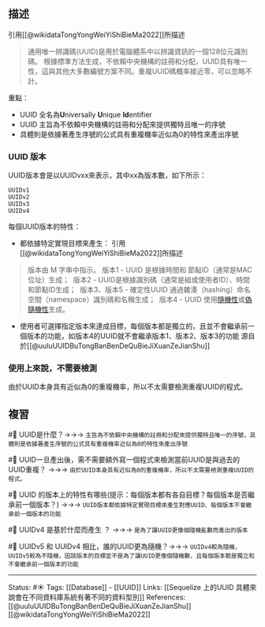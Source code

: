 ## 描述

引用[[@wikidataTongYongWeiYiShiBieMa2022]]所描述
> 通用唯一辨識碼(UUID)是用於電腦體系中以辨識資訊的一個128位元識別碼。 根據標準方法生成，不依賴中央機構的註冊和分配，UUID具有唯一性，這與其他大多數編號方案不同。重複UUID碼概率接近零，可以忽略不計。

重點：
- UUID 全名為**U**niversally **U**nique **Id**entifier
- UUID 主旨為不依賴中央機構的註冊和分配來提供獨特且唯一的序號
- 具體則是依據著產生序號的公式具有重複機率近似為0的特性來產出序號

### UUID 版本
UUID版本會是以UUIDvxx來表示，其中xx為版本數，如下所示：

```
UUIDv1
UUIDv2
UUIDv3
UUIDv4
```

每個UUID版本的特性：
- 都依據特定實現目標來產生：
引用[[@wikidataTongYongWeiYiShiBieMa2022]]所描述
> 版本由 M 字串中指示。
> 版本1 - UUID 是根據時間和 節點ID（通常是MAC位址）生成； 
> 版本2 - UUID是根據識別碼（通常是組或使用者ID）、時間和節點ID生成； 
> 版本3、版本5 - 確定性UUID 通過雜湊（hashing）命名空間（namespace）識別碼和名稱生成； 
> 版本4 - UUID 使用[隨機性](https://zh.wikipedia.org/wiki/%E9%9A%8F%E6%9C%BA%E6%80%A7 "隨機性")或[偽隨機性](https://zh.wikipedia.org/wiki/%E4%BC%AA%E9%9A%8F%E6%9C%BA%E6%80%A7 "偽隨機性")生成。

- 使用者可選擇指定版本來達成目標，每個版本都是獨立的，且並不會繼承前一個版本的功能，如版本4的UUID就不會繼承版本1、版本2、版本3的功能
源自於[[@uuluUUIDBuTongBanBenDeQuBieJiXuanZeJianShu]]

### 使用上來說，不需要檢測
由於UUID本身具有近似為0的重複機率，所以不太需要檢測重複UUID的程式。

## 複習
#🧠 UUID是什麼？->->-> `主旨為不依賴中央機構的註冊和分配來提供獨特且唯一的序號，具體則是依據著產生序號的公式具有重複機率近似為0的特性來產出序號`
<!--SR:!2022-06-15,10,250-->

#🧠 UUID一旦產出後，需不需要額外寫一個程式來檢測當前UUID是與過去的UUID重複？ ->->-> `由於UUID本身具有近似為0的重複機率，所以不太需要檢測重複UUID的程式。`
<!--SR:!2022-06-13,8,250-->

#🧠 UUID 的版本上的特性有哪些(提示：每個版本都有各自目標？每個版本是否繼承前一個版本？) ->->-> `UUID版本都依據特定實現目標來產生對應UUID、每個版本不會繼承前一個版本的功能`
<!--SR:!2022-06-08,3,250-->

#🧠 UUIDv4 是基於什麼而產生 ？ ->->-> `是為了讓UUID更像個隨機亂數而產出的版本`

#🧠  UUIDv5 和 UUIDv4 相比，誰的UUID更為隨機？->->-> `UUIDv4較為隨機，UUIDv5較為不隨機，因該版本的目標並不是為了讓UUID更像個隨機數，且每個版本都是獨立和不會繼承前一個版本的功能`

---
Status: #☀️ 
Tags:
[[Database]] - [[UUID]]
Links:
[[Sequelize 上的UUID 具體來說會在不同資料庫系統有著不同的資料型別]]
References:
[[@uuluUUIDBuTongBanBenDeQuBieJiXuanZeJianShu]]
[[@wikidataTongYongWeiYiShiBieMa2022]]